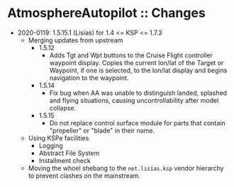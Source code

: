 # AtmosphereAutopilot :: Changes

* 2020-0119: 1.5.15.1 (Lisias) for 1.4 <= KSP <= 1.7.3
	+ Merging updates from upstream
		- 1.5.12
			- Adds Tgt and Wpt buttons to the Cruise Flight controller waypoint display.  Copies the current lon/lat of the Target or Waypoint, if one is selected, to the lon/lat display and begins navigation to the waypoint.
		- 1.5.14
			- Fix bug when AA was unable to distinguish landed, splashed and flying situations, causing uncontrollability after model collapse.
		- 1.5.15
			- Do not replace control surface module for parts that contain "propeller" or "blade" in their name.
	+ Using KSPe facilities
		- Logging
		- Abstract File System
		- Installment check
	+ Moving the whoel shebang to the `net.lisias.ksp` vendor hierarchy to prevent clashes on the mainstream.
